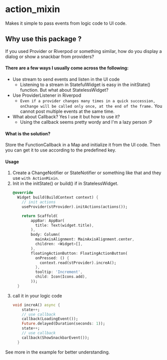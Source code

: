 # action_mixin
Makes it simple to pass events from logic code to UI code.

## Why use this package ?
If you used Provider or Riverpod or something similar, how do you display a dialog or show a snackbar from providers?
#### There are a few ways I usually come across the following:
* Use stream to send events and listen in the UI code
    * Listening to a stream in StatefulWidget is easy in the initState() function. But what about StatelessWidget?
* Use ProviderListener in Riverpod
    * `Even if a provider changes many times in a quick succession, onChange will be called only once, at the end of the frame.` You cannot post multiple events at the same time.
* What about Callback? Yes I use it but how to use it?
    * Using the callback seems pretty wordy and I'm a lazy person :P
#### What is the solution?
Store the FunctionCallback in a Map and initialize it from the UI code. Then you can get it to use according to the predefined key.
#### Usage
1) Create a ChangeNotifier or StateNotifier or something like that and they use `with ActionMixin`.
2) Init in the initState() or build() if in StatelessWidget.
    ```dart
    @override
      Widget build(BuildContext context) {
        // init actions
        useProvider(stProvider).initActions(actions());
    
        return Scaffold(
            appBar: AppBar(
              title: Text(widget.title),
            ),
            body: Column(
              mainAxisAlignment: MainAxisAlignment.center,
              children: <Widget>[],
            ),
            floatingActionButton: FloatingActionButton(
              onPressed: () {
                context.read(stProvider).increA();
              },
              tooltip: 'Increment',
              child: Icon(Icons.add),
            ));
      }
    ```
3) call it in your logic code
   ```dart
   void increA() async {
       state++;
       // use callback
       callback(LoadingEvent());
       Future.delayed(Duration(seconds: 1));
       state++;
       // use callback
       callback(ShowSnackbarEvent());
     }
   ```
See more in the example for better understanding.
